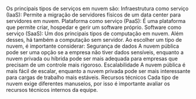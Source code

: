 Os principais tipos de serviços em nuvem são: 
Infraestrutura como serviço (IaaS): Permite a migração de servidores físicos de um data center para servidores em nuvem. 
Plataforma como serviço (PaaS): É uma plataforma que permite criar, hospedar e gerir um software próprio. 
Software como serviço (SaaS): Um dos principais tipos de computação em nuvem. 
Além desses, há também a computação sem servidor. 
Ao escolher um tipo de nuvem, é importante considerar:
Segurança de dados
A nuvem pública pode ser uma opção se a empresa não tiver dados sensíveis, enquanto a nuvem privada ou híbrida pode ser mais adequada para empresas que precisam de um controle mais rigoroso.
Escalabilidade
A nuvem pública é mais fácil de escalar, enquanto a nuvem privada pode ser mais interessante para cargas de trabalho mais estáveis.
Recursos técnicos
Cada tipo de nuvem exige diferentes manuseios, por isso é importante avaliar os recursos técnicos internos da equipe. 

